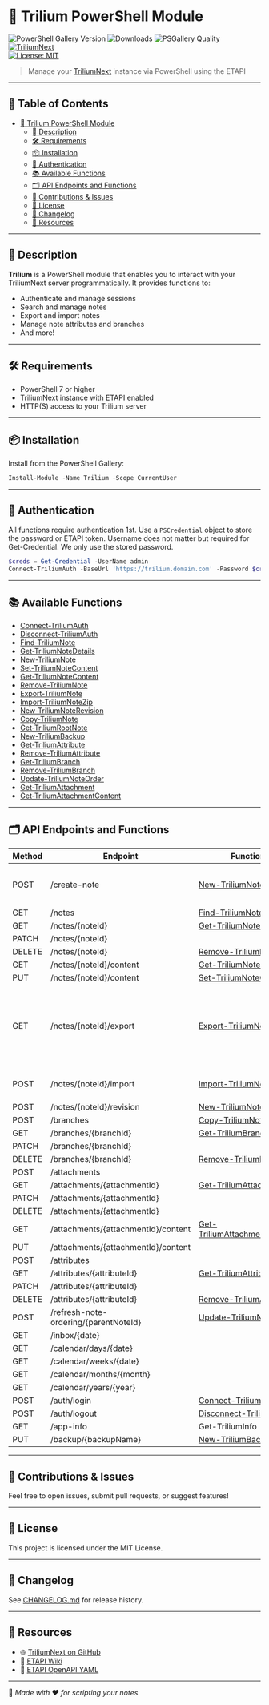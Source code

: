 # 🚀 Trilium PowerShell Module

![PowerShell Gallery Version](https://img.shields.io/powershellgallery/v/Trilium)
![Downloads](https://img.shields.io/powershellgallery/dt/Trilium)
![PSGallery Quality](https://img.shields.io/powershellgallery/p/Trilium)  
[![TriliumNext](https://img.shields.io/badge/TriliumNext-ETAPI-blue?logo=read-the-docs)](https://github.com/TriliumNext/Notes)  
[![License: MIT](https://img.shields.io/badge/license-MIT-green.svg)](LICENSE)

> Manage your [TriliumNext](https://github.com/TriliumNext/Notes) instance via PowerShell using the ETAPI

---

## 📖 Table of Contents <!-- omit in toc -->
- [🚀 Trilium PowerShell Module](#-trilium-powershell-module)
  - [🦾 Description](#-description)
  - [🛠 Requirements](#-requirements)
  - [📦 Installation](#-installation)
  - [🔐 Authentication](#-authentication)
  - [📚 Available Functions](#-available-functions)
  - [🗂️ API Endpoints and Functions](#️-api-endpoints-and-functions)
  - [📣 Contributions \& Issues](#-contributions--issues)
  - [📄 License](#-license)
  - [📅 Changelog](#-changelog)
  - [🔗 Resources](#-resources)

---

## 🦾 Description

**Trilium** is a PowerShell module that enables you to interact with your TriliumNext server programmatically.
It provides functions to:

* Authenticate and manage sessions
* Search and manage notes
* Export and import notes
* Manage note attributes and branches
* And more!

---

## 🛠 Requirements

* PowerShell 7 or higher
* TriliumNext instance with ETAPI enabled
* HTTP(S) access to your Trilium server

---

## 📦 Installation

Install from the PowerShell Gallery:

```powershell
Install-Module -Name Trilium -Scope CurrentUser
```

---

## 🔐 Authentication

All functions require authentication 1st. Use a `PSCredential` object to store the password or ETAPI token.
 Username does not matter but required for Get-Credential.  We only use the stored password.

```powershell
$creds = Get-Credential -UserName admin
Connect-TriliumAuth -BaseUrl 'https://trilium.domain.com' -Password $creds
```

---

## 📚 Available Functions

- [Connect-TriliumAuth](#-connect-triliumauth)
- [Disconnect-TriliumAuth](#-disconnect-triliumnote)
- [Find-TriliumNote](#-find-triliumnote)
- [Get-TriliumNoteDetails](#-get-triliumnotedetails)
- [New-TriliumNote](#-new-triliumnote)
- [Set-TriliumNoteContent](#-set-triliumnotecontent)
- [Get-TriliumNoteContent](#-get-triliumnotecontent)
- [Remove-TriliumNote](#-remove-triliumnote)
- [Export-TriliumNote](#-export-triliumnote)
- [Import-TriliumNoteZip](#-import-triliumnotezip)
- [New-TriliumNoteRevision](#-new-triliumnoterevision)
- [Copy-TriliumNote](#-copy-triliumnote)
- [Get-TriliumRootNote](#-get-triliumrootnote)
- [New-TriliumBackup](#-new-triliumbackup)
- [Get-TriliumAttribute](#-get-triliumattribute)
- [Remove-TriliumAttribute](#-remove-triliumattribute)
- [Get-TriliumBranch](#-get-triliumbranch)
- [Remove-TriliumBranch](#-remove-triliumbranch)
- [Update-TriliumNoteOrder](#-update-triliumnoteorder)
- [Get-TriliumAttachment](#-get-triliumattachment)
- [Get-TriliumAttachmentContent](#-get-triliumattachmentcontent)

---

## 🗂️ API Endpoints and Functions

| Method | Endpoint | Function | Notes |
|--------|----------|----------|-------|
| POST   | /create-note | [New-TriliumNote](#-new-triliumnote) | Function to create a new note. |
| GET    | /notes | [Find-TriliumNote](#-find-triliumnote) | |
| GET    | /notes/{noteId} | [Get-TriliumNoteDetails](#-get-triliumnotedetails) | |
| PATCH  | /notes/{noteId} |  | |
| DELETE | /notes/{noteId} | [Remove-TriliumNote](#-remove-triliumnote) | |
| GET    | /notes/{noteId}/content | [Get-TriliumNoteContent](#-get-triliumnotecontent) | |
| PUT    | /notes/{noteId}/content | [Set-TriliumNoteContent](#-set-triliumnotecontent) | |
| GET    | /notes/{noteId}/export | [Export-TriliumNote](#-export-triliumnote) | exports a zip file with a single or multiple notes in html or markdown |
| POST   | /notes/{noteId}/import | [Import-TriliumNoteZip](#-import-triliumnotezip) | Imports a ZIP file to a note. |
| POST   | /notes/{noteId}/revision | [New-TriliumNoteRevision](#-new-triliumnoterevision) | |
| POST   | /branches | [Copy-TriliumNote](#-copy-triliumnote) | |
| GET    | /branches/{branchId} | [Get-TriliumBranch](#-get-triliumbranch) | |
| PATCH  | /branches/{branchId} |  | |
| DELETE | /branches/{branchId} | [Remove-TriliumBranch](#-remove-triliumbranch) | |
| POST   | /attachments |  | |
| GET    | /attachments/{attachmentId} | [Get-TriliumAttachment](#-get-triliumattachment) | |
| PATCH  | /attachments/{attachmentId} |  | |
| DELETE | /attachments/{attachmentId} |  | |
| GET    | /attachments/{attachmentId}/content | [Get-TriliumAttachmentContent](#-get-triliumattachmentcontent) | |
| PUT    | /attachments/{attachmentId}/content |  | |
| POST   | /attributes |  | |
| GET    | /attributes/{attributeId} | [Get-TriliumAttribute](#-get-triliumattribute) | |
| PATCH  | /attributes/{attributeId} |  | |
| DELETE | /attributes/{attributeId} | [Remove-TriliumAttribute](#-remove-triliumattribute) | |
| POST   | /refresh-note-ordering/{parentNoteId} | [Update-TriliumNoteOrder](#-update-triliumnoteorder) | |
| GET    | /inbox/{date} |  | |
| GET    | /calendar/days/{date} |  | |
| GET    | /calendar/weeks/{date} |  | |
| GET    | /calendar/months/{month} |  | |
| GET    | /calendar/years/{year} |  | |
| POST   | /auth/login | [Connect-TriliumAuth](#-connect-triliumauth) | |
| POST   | /auth/logout | [Disconnect-TriliumAuth](#-disconnect-triliumnote) | |
| GET    | /app-info | Get-TriliumInfo | |
| PUT    | /backup/{backupName} | [New-TriliumBackup](#-new-triliumbackup) | |

---

## 📣 Contributions & Issues

Feel free to open issues, submit pull requests, or suggest features!

---

## 📄 License

This project is licensed under the MIT License.

---

## 📅 Changelog

See [CHANGELOG.md](./CHANGELOG.md) for release history.

---

## 🔗 Resources

- 🌐 [TriliumNext on GitHub](https://github.com/TriliumNext/Notes)
- 📖 [ETAPI Wiki](https://github.com/zadam/trilium/wiki/ETAPI)
- 📜 [ETAPI OpenAPI YAML](https://github.com/zadam/trilium/blob/master/src/etapi/etapi.openapi.yaml)

---

🧠 _Made with ❤️ for scripting your notes._